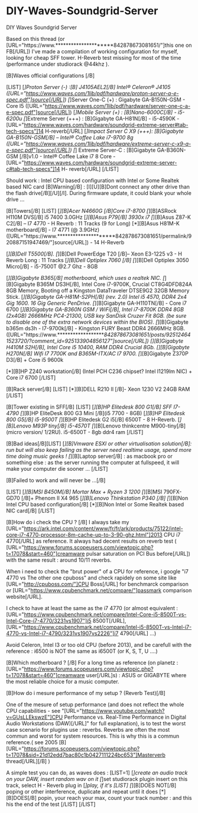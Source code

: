 # DIY-Waves-Soundgrid-Server
DIY Waves Soundgrid Server

Based on this thread (or [URL="https://www.*********************842878673081651/"]this one on FB[/URL]) I've made a compilation  of working configuration for myself, looking for cheap SFF tower. H-Reverb test missing for most of the time (performance under studiorack @44khz ).


[B]Waves official configurations [/B]

[LIST]
[*]Proton Server (-) :[B] J4105AEL2[/B] Intel® Celeron® J4105 ([URL="https://www.waves.com/1lib/pdf/hardware/proton-server-a-e-spec.pdf"]source[/URL])
[*]Server One-C (+) : Gigabyte GA-B150N-GSM - Core I5 ([URL="https://www.waves.com/1lib/pdf/hardware/server-one-c-a-e-spec.pdf"]source[/URL])
[*]Mobile Server  (+) : [B]Nano-6000C[/B] -  i5-6200u
[*]Extreme Server (+++) : [B]Gigabyte GA-H81N[/B] - i5-4590K - [URL="https://www.waves.com/hardware/soundgrid-extreme-server#tab-tech-specs"]14 H-reverb[/URL]
[*]Impact Server C X9 (+++): [B]Gigabyte GA-B150N-GSM[/B] – Intel® Coffee Lake i7-9700 8g ([URL="https://www.waves.com/1lib/pdf/hardware/extreme-server-c-x9-a-e-spec.pdf"]source[/URL])
[*] Extreme Server-C : [B]Gigabyte GA-B360N-GSM [/B]v1.0 -  Intel® Coffee Lake i7 8 Core - [URL="https://www.waves.com/hardware/soundgrid-extreme-server-c#tab-tech-specs"]14 H- reverb[/URL]
[/LIST]

Should work :  Intel CPU based configuration with Intel or Some Realtek based NIC card 
[B]Warning[/B] : [I][U][B]Dont connect any other drive than the flash drive[/B][/U][/I]. During firmware update, it could blank your whole drive ...

[B]Towers[/B]
[LIST]
[*][B]Acer N4660G [/B]Core i7-8700
[*][B]ASRock H110M DVS[/B] i5 7400 3.0GHz
[*][B]Asus P79[/B] 3930x i7
[*][B]Asus Z87-K C2[/B] – I7 4770 - H Reverb : 11 Tracks (9 for Long)
[*][B]Asus H81M-K motherboard[/B] - I7 4771 (@ 3.9GHz) ([URL="https://www.*********************842878673081651/permalink/920887151947469/"]source[/URL]) - 14 H-Reverb


[*][B]Dell T5500[/B]. 
[*][B]Dell PowerEdge T20 [/B]– Xeon E3-1225 v3 - H Reverb Long : 11 Tracks
[*][B]Dell Optiplex 7060 [/B]
[*][B]Dell Optiplex 3050 Micro[/B] -  i5-7500T @2.7 Ghz - 8GB


[*][B]Gigabyte B365[/B] motherboard, which uses a realtek NIC.
[*][B]Gigabyte B365M DS3H[/B], Intel Core i7-9700K, Crucial CT8G4DFD824A 8GB Memory, Booting off a Kingston DataTraveler DTSE9G2 32GB Memory Stick.
[*][B]Gigabyte GA-H81M-S2PH[/B] (rev. 2.0) Intel i5 4570, DDR4 2x4 Gig 1600. 16 Gig Generic PenDrive.
[*][B]Gigabyte GA-H110TN[/B] - Core i7 6700
[*][B]Gigabyte GA-B360N GSM / WiFi[/B], Intel i7-8700K DDR4 8GB (2x4GB) 2666MHz PC4-21300, USB key SanDisk Cruzer Fit 8GB. (be sure to disable one of the extra network devices within the BIOS).
[*][B]Gigabyte b365m ds3h - I7-9700k[/B] -  Kingston FURY Beast DDR4 2666MHz 8GB. ([URL="https://www.*********************842878673081651/posts/925124641523720/?comment_id=925133904856127"]source[/URL])
[*][B]Gigabyte H410M S2H[/B], Intel Core i5 10400, RAM DDR4 Crucial 8Gb.
[*][B]Gigabyte H270N[/B] Wifi I7 7700K and B365M-ITX/AC I7 9700.
[*][B]Gigabyte Z370P D3[/B] + Core i5 9600k 


[*][B]HP Z240 workstation[/B] (Intel PCH C236 chipset? Intel I1219lm NIC) + Core i7 6700 
[/LIST]

[B]Rack server[/B]
[LIST]
[*][B]DELL R210 II [/B]- Xeon 1230 V2 24GB RAM
[/LIST]

[B]Tower existing in SFF[/B]
[LIST]
[*][B]HP Elitedesk 800 G1[/B] SFF I7-4790
[*][B]HP EliteDesk 800 G3 Mini [/B](i5 7700 - 8GB)
[*][B]HP Elitedesk 800 G5[/B] i5-9500T 
[*][B]HP Elitedesk G2 i5[/B] 6500T - 8 H-Reverb. 
[*][B]Lenovo M93P tiny[/B] i5-4570T 
[*][B]Lenovo thinkcentre M900-tiny[/B] (micro version/ 1/2RU). i5-6500T - 8gb ddr4 ram
[/LIST]

[B]Bad ideas[/B][LIST]
[*][B]Vmware ESXI or other virtualisation solution[/B]: run but will also keep failing as the server need realtime usage, spend more time doing music geeks !
[*][B]Laptop server[/B] : as macbook pro or something else : as the server running the computer at fullspeed, it will make your computer die sooner ...
[/LIST]


[B]Failed to work and will never be ...[/B]

[LIST]
[*][B]MSI B450M[/B] Mortar Max + Ryzen 3 1200
[*][B]MSI 790FX-GD70 [/B]+ Phenom II X4 965
[*][B]Lenovo Thinkstation P340 [/B]
[*][B]Non Intel CPU based configuration[/B] 
[*][B]Non Intel or Some Realtek based NIC card[/B]
[/LIST]


[B]How do i check the CPU ?
[/B]
I always take my [URL="https://ark.intel.com/content/www/fr/fr/ark/products/75122/intel-core-i7-4770-processor-8m-cache-up-to-3-90-ghz.html"]2013 CPU i7 4770[/URL] as reference. It always had decent results on reverb test ( [URL="https://www.forums.scopeusers.com/viewtopic.php?t=17078&start=460"]creamware pulsar saturation on PCI Bus before[/URL]) with the same result : around 10/11 reverbs.

When i need to check the "brut power" of a CPU for reference, i google "i7 4770 vs The other one cpuboss" and check rapidely on some site like [URL="http://cpuboss.com/"]CPU Boss[/URL] for benchmarck comparison or [URL="https://www.cpubenchmark.net/compare/"]passmark  comparison website[/URL].

I check to have at least the same as the i7 4770 (or almost equivalent :  [URL="https://www.cpubenchmark.net/compare/Intel-Core-i5-8500T-vs-Intel-Core-i7-4770/3231vs1907"]i5 8500T[/URL], [URL="https://www.cpubenchmark.net/compare/Intel-i5-8500T-vs-Intel-i7-4770-vs-Intel-i7-4790/3231vs1907vs2226"]i7 4790[/URL]  ...)

Avoid Celeron, Intel I3 or too old CPU (before 2013), and be carefull with the reference : i6500 is NOT the same as i6500T (or K, S, T, U ....)


[B]Which motherboard ?
[/B]
For a long time as reference (on planetz : [URL="https://www.forums.scopeusers.com/viewtopic.php?t=17078&start=460"]creamware user[/URL]s) : ASUS or GIGABYTE where the most reliable choice for a music computer.


[B]How do i mesure performance of my setup ? (Reverb Test)[/B]

One of the mesure of setup performance (and does not reflect the whole CPU capabilities - see "[URL="https://www.youtube.com/watch?v=GUsLLEkswzE"]CPU Performance vs. Real-Time Performance in Digital Audio Workstations (DAW)[/URL]" for full explanation), is to test the worst case scenario for plugins use : reverbs.
Reverbs are often the most commun and worst for system resources.
This is why this is a commun reference.( see 2005 [B][URL="https://forums.scopeusers.com/viewtopic.php?t=17078&sid=21d12edd7bac80c1b0427111224bc653"]Masterverb thread[/URL][/B] )

A simple test you can do, as waves does :
[LIST=1]
[*]create an audio track on your DAW, insert random wav on it
[*]set studiorack plugin insert on this track, select H - Reverb plug in
[*]play, if it's
[LIST]
[*][B]DOES NOT[/B] poping or other interference, duplicate and repeat until it does
[*][B]DOES[/B] popin, your reach your max, count your track number : and this his the end of the test
[/LIST]
[/LIST]
